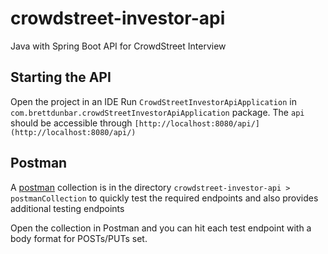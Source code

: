 # crowdstreet-investor-api
Java with Spring Boot API for CrowdStreet Interview

## Starting the API
Open the project in an IDE
Run `CrowdStreetInvestorApiApplication` in `com.brettdunbar.crowdStreetInvestorApiApplication` package.
The `api` should be accessible through `[http://localhost:8080/api/](http://localhost:8080/api/)`


## Postman 
A [postman](https://www.postman.com/downloads/) collection is in the directory `crowdstreet-investor-api > postmanCollection` to quickly test the required endpoints and also provides additional testing endpoints

Open the collection in Postman and you can hit each test endpoint with a body format for POSTs/PUTs set.
